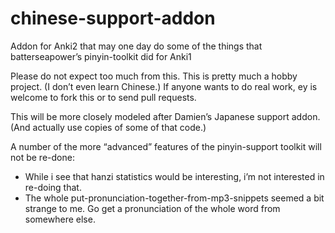 chinese-support-addon
=====================

Addon for Anki2 that may one day do some of the things that batterseapower’s pinyin-toolkit did for Anki1

Please do not expect too much from this. This is pretty much a hobby project. (I don’t even learn Chinese.) If anyone wants to do real work, ey is welcome to fork this or to send pull requests.

This will be more closely modeled after Damien’s Japanese support addon. (And actually use copies of some of that code.)

A number of the more “advanced” features of the pinyin-support toolkit will not be re-done:
* While i see that hanzi statistics would be interesting, i’m not interested in re-doing that.
* The whole put-pronunciation-together-from-mp3-snippets seemed a bit strange to me. Go get a pronunciation of the whole word from somewhere else.
